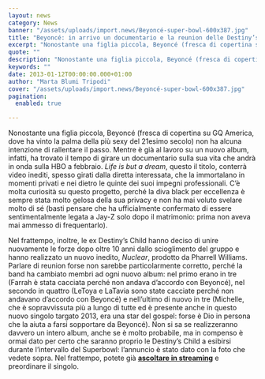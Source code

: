 ```yaml
---
layout: news
category: News
banner: "/assets/uploads/import.news/Beyoncé-super-bowl-600x387.jpg"
title: "Beyoncé: in arrivo un documentario e la reunion delle Destiny’s Child"
excerpt: "Nonostante una figlia piccola, Beyoncé (fresca di copertina su GQ America, dove ha vinto la palma della più sexy del 21esimo secolo) non ha alcuna intenzione di rallentare il passo. Mentre è già al lavoro su un nuovo album, infatti, ha trovato il tempo di girare un documentario sulla sua vita che andrà in onda [&hellip"
quote: ""
description: "Nonostante una figlia piccola, Beyoncé (fresca di copertina su GQ America, dove ha vinto la palma della più sexy del 21esimo secolo) non ha alcuna intenzione di rallentare il passo. Mentre è già al lavoro su un nuovo album, infatti, ha trovato il tempo di girare un documentario sulla sua vita che andrà in onda [&hellip"
keywords: ""
date: 2013-01-12T00:00:00.000+01:00
author: "Marta Blumi Tripodi"
cover: "/assets/uploads/import.news/Beyoncé-super-bowl-600x387.jpg"
pagination:
  enabled: true

---
```


Nonostante una figlia piccola, Beyoncé (fresca di copertina su GQ America, dove ha vinto la palma della più sexy del 21esimo secolo) non ha alcuna intenzione di rallentare il passo. Mentre è già al lavoro su un nuovo album, infatti, ha trovato il tempo di girare un documentario sulla sua vita che andrà in onda sulla HBO a febbraio. _Life is but a dream_, questo il titolo, conterrà video inediti, spesso girati dalla diretta interessata, che la immortalano in momenti privati e nei dietro le quinte dei suoi impegni professionali. C’è molta curiosità su questo progetto, perché la diva black per eccellenza è sempre stata molto gelosa della sua privacy e non ha mai voluto svelare molto di sé (basti pensare che ha ufficialmente confermato di essere sentimentalmente legata a Jay-Z solo dopo il matrimonio: prima non aveva mai ammesso di frequentarlo).

Nel frattempo, inoltre, le ex Destiny’s Child hanno deciso di unire nuovamente le forze dopo oltre 10 anni dallo scioglimento del gruppo e hanno realizzato un nuovo inedito, _Nuclear_, prodotto da Pharrell Williams. Parlare di reunion forse non sarebbe particolarmente corretto, perché la band ha cambiato membri ad ogni nuovo album: nel primo erano in tre (Farrah è stata cacciata perché non andava d’accordo con Beyoncé), nel secondo in quattro (LeToya e LaTavia sono state cacciate perché non andavano d’accordo con Beyoncé) e nell’ultimo di nuovo in tre (Michelle, che è sopravvissuta più a lungo di tutte ed è presente anche in questo nuovo singolo targato 2013, era una star del gospel: forse è Dio in persona che la aiuta a farsi sopportare da Beyoncé). Non si sa se realizzeranno davvero un intero album, anche se è molto probabile, ma in compenso è ormai dato per certo che saranno proprio le Destiny’s Child a esibirsi durante l’intervallo del Superbowl: l’annuncio è stato dato con la foto che vedete sopra. Nel frattempo, potete già [**ascoltare in streaming**](http://www.okayplayer.com/news/destinys-child-nuclear-pharrell-beyonce.html "http://www.okayplayer.com/news/destinys-child-nuclear-pharrell-beyonce.html") e preordinare il singolo.